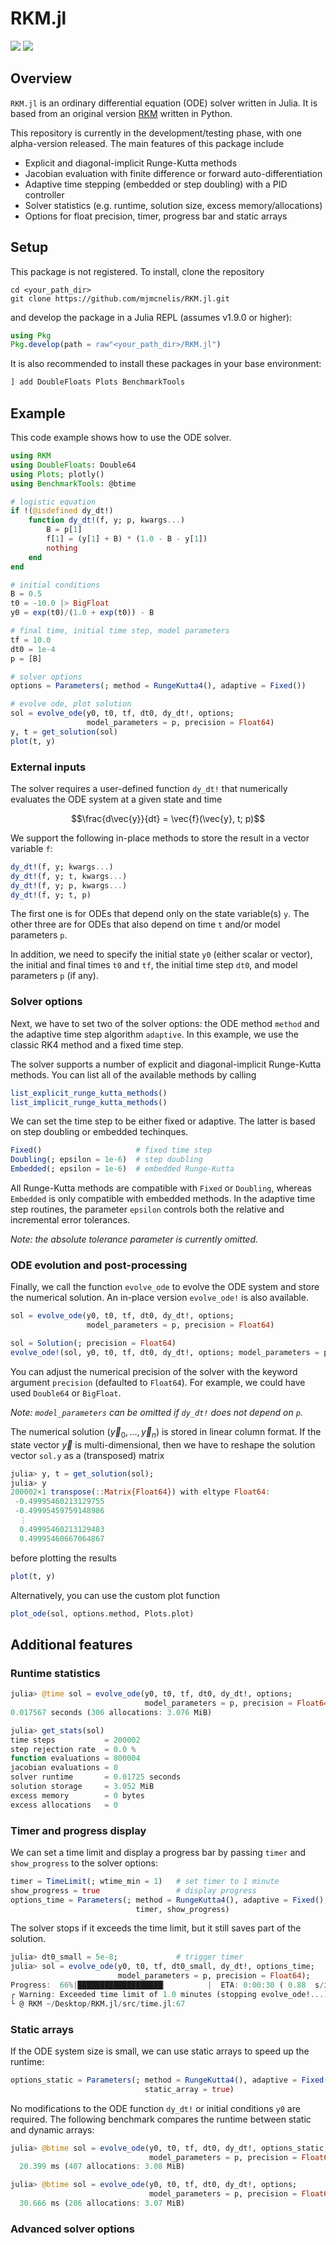 # RKM.jl

[![](https://img.shields.io/badge/docs-stable-blue.svg)](https://mjmcnelis.github.io/RKM.jl/stable)
[![](https://img.shields.io/badge/docs-dev-blue.svg)](https://mjmcnelis.github.io/RKM.jl/dev)

## Overview
`RKM.jl` is an ordinary differential equation (ODE) solver written in Julia. It is based from an original version [RKM](https://github.com/mjmcnelis/RKM) written in Python.

This repository is currently in the development/testing phase, with one alpha-version released. The main features of this package include

- Explicit and diagonal-implicit Runge-Kutta methods
- Jacobian evaluation with finite difference or forward auto-differentiation
- Adaptive time stepping (embedded or step doubling) with a PID controller
- Solver statistics (e.g. runtime, solution size, excess memory/allocations)
- Options for float precision, timer, progress bar and static arrays


## Setup
This package is not registered. To install, clone the repository

    cd <your_path_dir>
    git clone https://github.com/mjmcnelis/RKM.jl.git

and develop the package in a Julia REPL (assumes v1.9.0 or higher):
```julia
using Pkg
Pkg.develop(path = raw"<your_path_dir>/RKM.jl")
```

It is also recommended to install these packages in your base environment:
```julia
] add DoubleFloats Plots BenchmarkTools
```

## Example
This code example shows how to use the ODE solver.
```julia
using RKM
using DoubleFloats: Double64
using Plots; plotly()
using BenchmarkTools: @btime

# logistic equation
if !(@isdefined dy_dt!)
    function dy_dt!(f, y; p, kwargs...)
        B = p[1]
        f[1] = (y[1] + B) * (1.0 - B - y[1])
        nothing
    end
end

# initial conditions
B = 0.5
t0 = -10.0 |> BigFloat
y0 = exp(t0)/(1.0 + exp(t0)) - B

# final time, initial time step, model parameters
tf = 10.0
dt0 = 1e-4
p = [B]

# solver options
options = Parameters(; method = RungeKutta4(), adaptive = Fixed())

# evolve ode, plot solution
sol = evolve_ode(y0, t0, tf, dt0, dy_dt!, options;
                 model_parameters = p, precision = Float64)
y, t = get_solution(sol)
plot(t, y)
```
### External inputs
The solver requires a user-defined function `dy_dt!` that numerically evaluates the ODE system at a given state and time
```math
\frac{d\vec{y}}{dt} = \vec{f}(\vec{y}, t; p)
```
We support the following in-place methods to store the result in a vector variable `f`:
```julia
dy_dt!(f, y; kwargs...)
dy_dt!(f, y; t, kwargs...)
dy_dt!(f, y; p, kwargs...)
dy_dt!(f, y; t, p)
```
The first one is for ODEs that depend only on the state variable(s) `y`. The other three are for ODEs that also depend on time `t` and/or model parameters `p`.

In addition, we need to specify the initial state `y0` (either scalar or vector), the initial and final times `t0` and `tf`, the initial time step `dt0`, and model parameters `p` (if any).

### Solver options
Next, we have to set two of the solver options: the ODE method `method` and the adaptive time step algorithm `adaptive`. In this example, we use the classic RK4 method and a fixed time step.

The solver supports a number of explicit and diagonal-implicit Runge-Kutta methods. You can list all of the available methods by calling
```julia
list_explicit_runge_kutta_methods()
list_implicit_runge_kutta_methods()
```
We can set the time step to be either fixed or adaptive. The latter is based on step doubling or embedded techinques.
```julia
Fixed()                     # fixed time step
Doubling(; epsilon = 1e-6)  # step doubling
Embedded(; epsilon = 1e-6)  # embedded Runge-Kutta
```
All Runge-Kutta methods are compatible with `Fixed` or `Doubling`, whereas `Embedded` is only compatible with embedded methods. In the adaptive time step routines, the parameter `epsilon` controls both the relative and incremental error tolerances.

*Note: the absolute tolerance parameter is currently omitted.*

### ODE evolution and post-processing
Finally, we call the function `evolve_ode` to evolve the ODE system and store the numerical solution. An in-place version `evolve_ode!` is also available.
```julia
sol = evolve_ode(y0, t0, tf, dt0, dy_dt!, options;
                 model_parameters = p, precision = Float64)

sol = Solution(; precision = Float64)
evolve_ode!(sol, y0, t0, tf, dt0, dy_dt!, options; model_parameters = p)
```
You can adjust the numerical precision of the solver with the keyword argument `precision` (defaulted to `Float64`). For example, we could have used `Double64` or `BigFloat`.

*Note: `model_parameters` can be omitted if `dy_dt!` does not depend on `p`.*

The numerical solution ($\vec{y}_0, ..., \vec{y}_n$) is stored in linear column format. If the state vector $\vec{y}$ is multi-dimensional, then we have to reshape the solution vector `sol.y` as a (transposed) matrix
```julia
julia> y, t = get_solution(sol);
julia> y
200002×1 transpose(::Matrix{Float64}) with eltype Float64:
 -0.49995460213129755
 -0.49995459759148986
  ⋮
  0.49995460213129483
  0.49995460667064867
```
before plotting the results
```julia
plot(t, y)
```
Alternatively, you can use the custom plot function
```julia
plot_ode(sol, options.method, Plots.plot)
```

## Additional features

### Runtime statistics
```julia
julia> @time sol = evolve_ode(y0, t0, tf, dt0, dy_dt!, options;
                              model_parameters = p, precision = Float64);
0.017567 seconds (306 allocations: 3.076 MiB)

julia> get_stats(sol)
time steps           = 200002
step rejection rate  = 0.0 %
function evaluations = 800004
jacobian evaluations = 0
solver runtime       = 0.01725 seconds
solution storage     = 3.052 MiB
excess memory        = 0 bytes
excess allocations   = 0
```

### Timer and progress display

We can set a time limit and display a progress bar by passing `timer` and `show_progress` to the solver options:
```julia
timer = TimeLimit(; wtime_min = 1)   # set timer to 1 minute
show_progress = true                 # display progress
options_time = Parameters(; method = RungeKutta4(), adaptive = Fixed(),
                            timer, show_progress)
```
The solver stops if it exceeds the time limit, but it still saves part of the solution.
```julia
julia> dt0_small = 5e-8;             # trigger timer
julia> sol = evolve_ode(y0, t0, tf, dt0_small, dy_dt!, options_time;
                        model_parameters = p, precision = Float64);
Progress:  66%|███████████████████▏         |  ETA: 0:00:30 ( 0.88  s/it)
┌ Warning: Exceeded time limit of 1.0 minutes (stopping evolve_ode!...)
└ @ RKM ~/Desktop/RKM.jl/src/time.jl:67
```

### Static arrays

If the ODE system size is small, we can use static arrays to speed up the runtime:
```julia
options_static = Parameters(; method = RungeKutta4(), adaptive = Fixed(),
                              static_array = true)
```
No modifications to the ODE function `dy_dt!` or initial conditions `y0` are required. The following benchmark compares the runtime between static and dynamic arrays:
```julia
julia> @btime sol = evolve_ode(y0, t0, tf, dt0, dy_dt!, options_static;
                               model_parameters = p, precision = Float64);
  20.399 ms (407 allocations: 3.08 MiB)

julia> @btime sol = evolve_ode(y0, t0, tf, dt0, dy_dt!, options;
                               model_parameters = p, precision = Float64);
  30.666 ms (286 allocations: 3.07 MiB)
```
### Advanced solver options